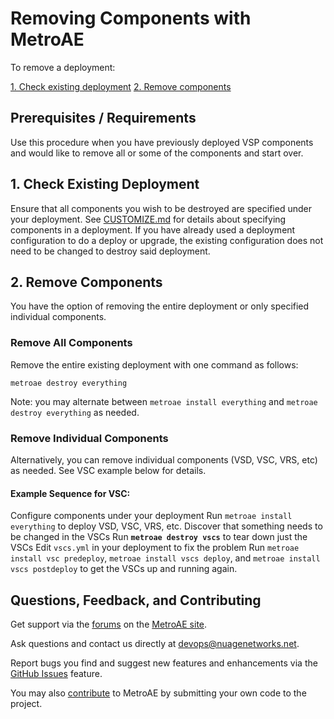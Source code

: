 # Removing Components with MetroAE
To remove a deployment:

[1. Check existing deployment](#1-check-existing-deployment)
[2. Remove components](#2-remove-components)

## Prerequisites / Requirements

Use this procedure when you have previously deployed VSP components and would like to remove all or some of the components and start over.

## 1. Check Existing Deployment

Ensure that all components you wish to be destroyed are specified under your deployment.  See [CUSTOMIZE.md](CUSTOMIZE.md) for details about specifying components in a deployment.  If you have already used a deployment configuration to do a deploy or upgrade, the existing configuration does not need to be changed to destroy said deployment.

## 2. Remove Components

You have the option of removing the entire deployment or only specified individual components.

### Remove All Components
Remove the entire existing deployment with one command as follows:
```
metroae destroy everything
```
Note: you may alternate between `metroae install everything` and `metroae destroy everything` as needed.

### Remove Individual Components
Alternatively, you can remove individual components (VSD, VSC, VRS, etc) as needed. See VSC example below for details.
  #### Example Sequence for VSC:
  Configure components under your deployment
  Run `metroae install everything` to deploy VSD, VSC, VRS, etc.
  Discover that something needs to be changed in the VSCs
  Run **`metroae destroy vscs`** to tear down just the VSCs
  Edit `vscs.yml` in your deployment to fix the problem
  Run `metroae install vsc predeploy`, `metroae install vscs deploy`, and `metroae install vscs postdeploy` to get the VSCs up and running again.

## Questions, Feedback, and Contributing
Get support via the [forums](https://devops.nuagenetworks.net/forums/) on the [MetroAE site](https://devops.nuagenetworks.net/).

Ask questions and contact us directly at [devops@nuagenetworks.net](mailto:deveops@nuagenetworks.net "send email to nuage-metro project").

Report bugs you find and suggest new features and enhancements via the [GitHub Issues](https://github.com/nuagenetworks/nuage-metro/issues "nuage-metro issues") feature.

You may also [contribute](../CONTRIBUTING.md) to MetroAE by submitting your own code to the project.
